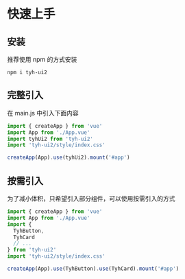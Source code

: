 # 快速上手

## 安装

推荐使用 npm 的方式安装

```shell
npm i tyh-ui2
```

## 完整引入

在 main.js 中引入下面内容

```js
import { createApp } from 'vue'
import App from './App.vue'
import tyhUi2 from 'tyh-ui2'
import 'tyh-ui2/style/index.css'

createApp(App).use(tyhUi2).mount('#app')
```

## 按需引入

为了减小体积，只希望引入部分组件，可以使用按需引入的方式

```js
import { createApp } from 'vue'
import App from './App.vue'
import {
  TyhButton,
  TyhCard
  // ...
} from 'tyh-ui2'
import 'tyh-ui2/style/index.css'

createApp(App).use(TyhButton).use(TyhCard).mount('#app')
```

<!-- <tyh-turn-page style="margin: 50px 0">
  <tyh-turn-page-item direction="left" url="/" icon="tyh-ui-shouye-xianxing">
    首页
  </tyh-turn-page-item>
  <tyh-turn-page-item direction="right" url="/component/color">
    Color 色彩
  </tyh-turn-page-item>
</tyh-turn-page> -->
